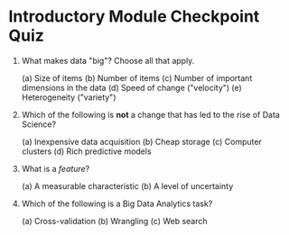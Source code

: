 # Introductory Module Checkpoint Quiz

1. What makes data "big"?  Choose all that apply.

    (a) Size of items
(b) Number of items
(c) Number of important dimensions in the data
(d) Speed of change ("velocity")
(e) Heterogeneity ("variety")

1. Which of the following is **not** a change that has led to the rise of Data Science?

    (a) Inexpensive data acquisition
(b) Cheap storage
(c) Computer clusters
(d) Rich predictive models

1. What is a *feature*?

    (a) A measurable characteristic
(b) A level of uncertainty

1. Which of the following is a Big Data Analytics task?

    (a) Cross-validation
(b) Wrangling
(c) Web search

